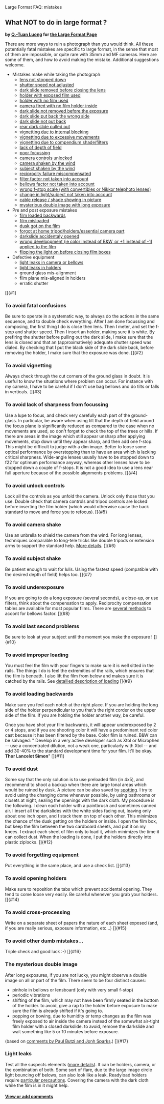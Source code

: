 Large Format FAQ: mistakes

What NOT to do in large format ?
--------------------------------

**by [Q.-Tuan Luong](http://www.terragalleria.com/) for [the Large
Format Page](.)**

There are more ways to ruin a photograph than you would think. All these
potentially fatal mistakes are specific to large format, in the sense
that most of them are impossible, or quite rare with 35mm and MF
cameras. Here are some of them, and how to avoid making the mistake.
Additional suggestions welcome.

-   Mistakes make while taking the photograph
    -   [lens not stopped down](#1)
    -   [shutter speed not adjusted](#1)
    -   [dark slide removed before closing the lens](#1)
    -   [holder with exposed film used](#1)
    -   [holder with no film used](#1)
    -   [camera fired with no film holder inside](#1)
    -   [dark slide not removed before the exposure](#1)
    -   [dark slide put back the wrong side](#1)
    -   [dark slide not put back](#1)
    -   [rear dark slide pulled out](#1)
    -   [vignetting due to internal blocking](#2)
    -   [vignetting due to excessive movements](#2)
    -   [vignetting due to compendium shade/filters](#2)
    -   [lack of depth of field](#3)
    -   [poor focussing](#3)
    -   [camera controls unlocked](#4)
    -   [camera shaken by the wind](#5)
    -   [subject shaken by the wind](#6)
    -   [reciprocity failure miscompensated](#7)
    -   [filter factor not taken into account](#7)
    -   [bellows factor not taken into account](#7)
    -   [wrong f-stop scale (with convertibles or Nikkor telephoto
        lenses)](#15)
    -   [change in light/subject not taken into account](#8)
    -   [cable release / shade showing in picture](#8)
    -   [mysterious double image with long exposure](#16)
-   Pre and post exposure mistakes
    -   [film loaded backwards](#9)
    -   [film misloaded](#10)
    -   [dusk got on the film](#11)
    -   [forgot at home tripod/holders/essential camera part](#12)
    -   [darkslide accidentaly opened](#13)
    -   [wrong developpment (ie color instead of B&W, or +1 instead of
        -1) applied to the film](#14)
    -   [flipping the light on before closing film boxes](#15)
-   Defective equipment
    -   [light leaks in camera or bellows](#17)
    -   [light leaks in holders](#17)
    -   ground glass mis-alignment
    -   film plane mis-aligned in holders
    -   erratic shutter

[]{#1}

### To avoid fatal confusions

Be sure to operate in a systematic way, to always do the actions in the
same sequence, and to double check everything. After I am done focussing
and composing, the first thing I do is close then lens. Then I meter,
and set the f-stop and shutter speed. Then I insert an holder, making
sure it is white. By prefiring the shutter before pulling out the dark
slide, I make sure that the lens is closed and that an (approximatively)
adequate shutter speed was dialed. By checking that I put the black side
of the dark slide back, before removing the holder, I make sure that the
exposure was done. []{#2}

### To avoid vignetting

Always check through the cut corners of the ground glass in doubt. It is
useful to know the situations where problem can occur. For instance with
my camera, I have to be careful if I don't use bag bellows and do tilts
or falls in verticals. []{#3}

### To avoid lack of sharpness from focussing

Use a lupe to focus, and check very carefully each part of the
ground-glass. In particular, be aware when using tilt that the depth of
field around the focus plane is significantly reduced as compared to the
case when no movements are used, so don't forget to check the top of the
trees or hills. If there are areas in the image which still appear
unsharp after applying movements, stop down until they appear sharp, and
then add one f-stop. This might be difficult to judge with a dim image.
Better to loose some optical performance by overstopping than to have an
area which is lacking critical sharpness. Wide-angle lenses usually have
to be stopped down to f22 for optimum performance anyway, whereas other
lenses have to be stopped down a couple of f-stops. It is not a good
idea to use a lens near full aperture because of the possible alignments
problems. []{#4}

### To avoid unlock controls

Lock all the controls as you unfold the camera. Unlock only those that
you use. Double check that camera controls and tripod controls are
locked before inserting the film holder (which would otherwise cause the
back standard to move and force you to refocus). []{#5}

### To avoid camera shake

Use an unbrella to shield the camera from the wind. For long lenses,
techniques comparable to long-tele tricks like double tripods or
extension arms to support the standard help. [More
details](stability.html). []{#6}

### To avoid subject shake

Be patient enough to wait for lulls. Using the fastest speed (compatible
with the desired depth of field) helps too. []{#7}

### To avoid underexposure

If you are going to do a long exposure (several seconds), a close-up, or
use filters, think about the compensation to apply. Reciprocity
compensation tables are available for most popular films. There are
[several methods](bellows-factor.html) to accont for bellows factor.
[]{#8}

### To avoid last second problems

Be sure to look at your subject until the moment you make the exposure !
[]{#10}

### To avoid improper loading

You must feel the film with your fingers to make sure it is well sitted
in the rails. The things I do is feel the extremities of the rails,
which ensures that the film is beneath. I also lift the film from below
and makes sure it is catched by the rails. See [detailled description of
loading](loading.html) []{#9}

### To avoid loading backwards

Make sure you feel each notch at the right place. If you are holding the
long side of the holder perpendicular to you that's the right corder on
the upper side of the film. If you are holding the holder another way,
be careful.

Once you have shot your film backwards, it will appear underexposed by 2
or 4 stops, and if you are shooting color it will have a predominant red
color cast because it has been filtered by the base. Color film is
ruined. B&W can be salvaged: " Develop in a very active developer such
as Xtol or Microphen -- use a concentrated dilution, not a weak one,
particularly with Xtol -- and add 30-40% to the standard development
time for your film. It'll be okay. **Thor Lancelot Simon**" []{#11}

### To avoid dust

Some say that the only solution is to use preloaded film (in 4x5), and
recommend to shoot a backup when there are large tonal areas which would
be ruined by dusk. A picture can be also saved by
[spotting](dust-spotting.html). I try to avoid using the changing dome
whenever possible, by using bathrooms or closets at night, sealing the
openings with the dark cloth. My procedure is the following. I clean
each holder with a paintbrush and sometimes canned air. I insert all the
darkslides with the white sides facing out, leaving only about one inch
open, and I stack them on top of each other. This minimizes the chance
of the dusk getting on the holders or inside. I open the film box, but
keep the film between the two cardboard sheets, and put it on my knees.
I extract each sheet of film only to load it, which minimizes the time
it can collect dust. When the loading is done, I put the holders
directly into plastic ziplocks. []{#12}

### To avoid forgetting equipment

Put everything in the same place, and use a check list. []{#13}

### To avoid opening holders

Make sure to reposition the tabs which prevent accidental opening. They
tend to come loose very easily. Be careful whenever you grab your
holders. []{#14}

### To avoid cross-processing

Write on a separate sheet of papers the nature of each sheet exposed
(and, if you are really serious, exposure information, etc...) []{#15}

### To avoid other dumb mistakes...

Triple check and good luck :-) []{#16}

### The mysterious double image

After long exposures, if you are not lucky, you might observe a double
image on all or part of the film. There seem to be four distinct causes:

-   pinhole in bellows or lensboard (only with very small f-stop)
-   periodic vibrations
-   shifting of the film, which may not have been firmly seated in the
    bottom of the holder. to avoid, give a rap to the holder before
    exposure to make sure the film is already shifted if it's going to.
-   popping or bowing, due to humidity or temp changes as the film was
    freely exposed to air inside the camera instead of the somewhat
    air-tight film holder with a closed darkslide. to avoid, remove the
    darkslide and wait something like 5 or 10 minutes before exposure.

(based on [comments by Paul Butzi and Jonh Sparks](double-image.html).)
[]{#17}

### Light leaks

Test all the suspects elements ([more details](leaks.html)). It can be
holders, camera, or the combination of both. Some sort of flare, due to
the large image circle light bouncing off belows, can also look like a
leak. Readyload holders require [particular
precautions](holders.html#readyloads). Covering the camera with the dark
cloth while the film is in it might help.

#### [View or add comments](http://www.greenspun.com/com/qtluong/photography/lf/mistakes.html)
